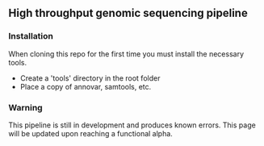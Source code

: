 ## High throughput genomic sequencing pipeline
### Installation
When cloning this repo for the first time you must install the necessary tools.
* Create a 'tools' directory in the root folder
* Place a copy of annovar, samtools, etc.

### Warning
This pipeline is still in development and produces known errors. This page will be updated upon reaching a functional alpha.
